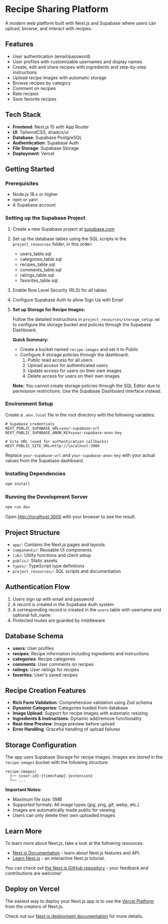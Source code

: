 # Recipe Sharing Platform

A modern web platform built with Next.js and Supabase where users can upload, browse, and interact with recipes.

## Features

- User authentication (email/password)
- User profiles with customizable usernames and display names
- Create, edit and share recipes with ingredients and step-by-step instructions
- Upload recipe images with automatic storage
- Browse recipes by category
- Comment on recipes
- Rate recipes
- Save favorite recipes

## Tech Stack

- **Frontend**: Next.js 15 with App Router
- **UI**: TailwindCSS, shadcn/ui
- **Database**: Supabase PostgreSQL
- **Authentication**: Supabase Auth
- **File Storage**: Supabase Storage
- **Deployment**: Vercel

## Getting Started

### Prerequisites

- Node.js 18.x or higher
- npm or yarn
- A Supabase account

### Setting up the Supabase Project

1. Create a new Supabase project at [supabase.com](https://supabase.com)
2. Set up the database tables using the SQL scripts in the `project_resources` folder, in this order:

   - users_table.sql
   - categories_table.sql
   - recipes_table.sql
   - comments_table.sql
   - ratings_table.sql
   - favorites_table.sql

3. Enable Row Level Security (RLS) for all tables

4. Configure Supabase Auth to allow Sign Up with Email

5. **Set up Storage for Recipe Images:**

   Follow the detailed instructions in `project_resources/storage_setup.md` to configure the storage bucket and policies through the Supabase Dashboard.

   **Quick Summary:**

   - Create a bucket named `recipe-images` and set it to Public
   - Configure 4 storage policies through the dashboard:
     1. Public read access for all users
     2. Upload access for authenticated users
     3. Update access for users on their own images
     4. Delete access for users on their own images

   **Note:** You cannot create storage policies through the SQL Editor due to permission restrictions. Use the Supabase Dashboard interface instead.

### Environment Setup

Create a `.env.local` file in the root directory with the following variables:

```
# Supabase credentials
NEXT_PUBLIC_SUPABASE_URL=your-supabase-url
NEXT_PUBLIC_SUPABASE_ANON_KEY=your-supabase-anon-key

# Site URL (used for authentication callbacks)
NEXT_PUBLIC_SITE_URL=http://localhost:3000
```

Replace `your-supabase-url` and `your-supabase-anon-key` with your actual values from the Supabase dashboard.

### Installing Dependencies

```bash
npm install
```

### Running the Development Server

```bash
npm run dev
```

Open [http://localhost:3000](http://localhost:3000) with your browser to see the result.

## Project Structure

- `app/`: Contains the Next.js pages and layouts
- `components/`: Reusable UI components
- `lib/`: Utility functions and client setup
- `public/`: Static assets
- `types/`: TypeScript type definitions
- `project_resources/`: SQL scripts and documentation

## Authentication Flow

1. Users sign up with email and password
2. A record is created in the Supabase Auth system
3. A corresponding record is created in the `users` table with username and optional full_name
4. Protected routes are guarded by middleware

## Database Schema

- **users**: User profiles
- **recipes**: Recipe information including ingredients and instructions
- **categories**: Recipe categories
- **comments**: User comments on recipes
- **ratings**: User ratings for recipes
- **favorites**: User's saved recipes

## Recipe Creation Features

- **Rich Form Validation**: Comprehensive validation using Zod schema
- **Dynamic Categories**: Categories loaded from database
- **Image Upload**: Support for recipe images with automatic resizing
- **Ingredients & Instructions**: Dynamic add/remove functionality
- **Real-time Preview**: Image preview before upload
- **Error Handling**: Graceful handling of upload failures

## Storage Configuration

The app uses Supabase Storage for recipe images. Images are stored in the `recipe-images` bucket with the following structure:

```
recipe-images/
  ├── {user-id}-{timestamp}.{extension}
  └── ...
```

**Important Notes:**

- Maximum file size: 5MB
- Supported formats: All image types (jpg, png, gif, webp, etc.)
- Images are automatically made public for viewing
- Users can only delete their own uploaded images

## Learn More

To learn more about Next.js, take a look at the following resources:

- [Next.js Documentation](https://nextjs.org/docs) - learn about Next.js features and API.
- [Learn Next.js](https://nextjs.org/learn) - an interactive Next.js tutorial.

You can check out [the Next.js GitHub repository](https://github.com/vercel/next.js) - your feedback and contributions are welcome!

## Deploy on Vercel

The easiest way to deploy your Next.js app is to use the [Vercel Platform](https://vercel.com/new?utm_medium=default-template&filter=next.js&utm_source=create-next-app&utm_campaign=create-next-app-readme) from the creators of Next.js.

Check out our [Next.js deployment documentation](https://nextjs.org/docs/app/building-your-application/deploying) for more details.
